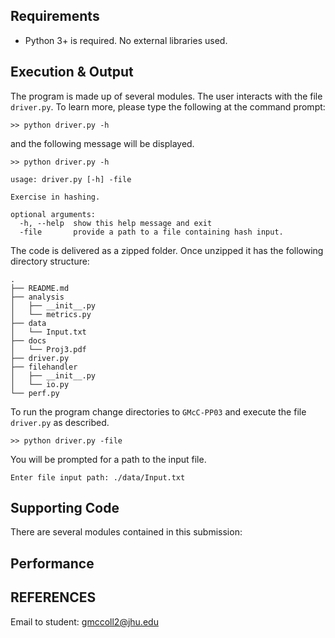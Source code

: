 
## Requirements

  * Python 3+ is required. No external libraries used.

## Execution & Output

The program is made up of several modules. The user interacts with the file `driver.py`. To learn more, please type the following at the command prompt: 

```
>> python driver.py -h
```

and the following message will be displayed.

```
>> python driver.py -h

usage: driver.py [-h] -file

Exercise in hashing.

optional arguments:
  -h, --help  show this help message and exit
  -file       provide a path to a file containing hash input.
```

The code is delivered as a zipped folder. Once unzipped it has the following directory structure:

```
.
├── README.md
├── analysis
│   ├── __init__.py
│   └── metrics.py
├── data
│   └── Input.txt
├── docs
│   └── Proj3.pdf
├── driver.py
├── filehandler
│   ├── __init__.py
│   └── io.py
└── perf.py
```
To run the program change directories to `GMcC-PP03` and execute the file `driver.py` as described. 

```
>> python driver.py -file
```

You will be prompted for a path to the input file.

```
Enter file input path: ./data/Input.txt
```

## Supporting Code

There are several modules contained in this submission:

## Performance

## REFERENCES

 Email to student: gmccoll2@jhu.edu

 
 